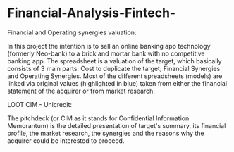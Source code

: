 # Financial-Analysis-Fintech-

Financial and Operating synergies valuation:

In this project the intention is to sell an online banking app technology (formerly Neo-bank) to a brick and mortar bank with no competitive banking app.
The spreadsheet is a valuation of the target, which basically consists of 3 main parts: Cost to duplicate the target, Financial Synergies and Operating Synergies.
Most of the different spreadsheets (models) are linked via original values (highlighted in blue) taken from either the financial statement of the acquirer or from market research.


LOOT CIM - Unicredit:

The pitchdeck (or CIM as it stands for Confidential Information Memorantum) is the detailed presentation of target's summary, its financial profile, the market research, the synergies and the reasons why the acquirer could be interested to proceed.
